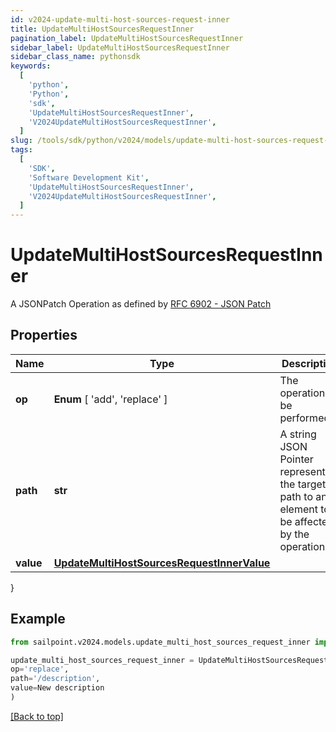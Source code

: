 ```yaml
---
id: v2024-update-multi-host-sources-request-inner
title: UpdateMultiHostSourcesRequestInner
pagination_label: UpdateMultiHostSourcesRequestInner
sidebar_label: UpdateMultiHostSourcesRequestInner
sidebar_class_name: pythonsdk
keywords:
  [
    'python',
    'Python',
    'sdk',
    'UpdateMultiHostSourcesRequestInner',
    'V2024UpdateMultiHostSourcesRequestInner',
  ]
slug: /tools/sdk/python/v2024/models/update-multi-host-sources-request-inner
tags:
  [
    'SDK',
    'Software Development Kit',
    'UpdateMultiHostSourcesRequestInner',
    'V2024UpdateMultiHostSourcesRequestInner',
  ]
---
```


# UpdateMultiHostSourcesRequestInner

A JSONPatch Operation as defined by [RFC 6902 - JSON Patch](https://tools.ietf.org/html/rfc6902)

## Properties

| Name | Type | Description | Notes |
| --- | --- | --- | --- |
| **op** | **Enum** [ 'add', 'replace' ] | The operation to be performed | [required] |
| **path** | **str** | A string JSON Pointer representing the target path to an element to be affected by the operation | [required] |
| **value** | [**UpdateMultiHostSourcesRequestInnerValue**](update-multi-host-sources-request-inner-value) |  | [optional] |

}

## Example

```python
from sailpoint.v2024.models.update_multi_host_sources_request_inner import UpdateMultiHostSourcesRequestInner

update_multi_host_sources_request_inner = UpdateMultiHostSourcesRequestInner(
op='replace',
path='/description',
value=New description
)

```

[[Back to top]](#)
